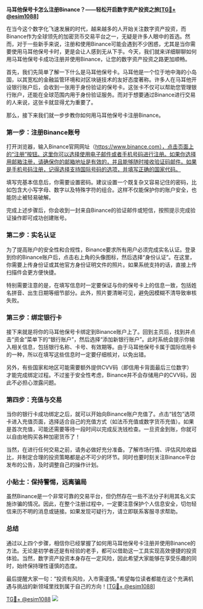 **马耳他保号卡怎么注册Binance？——轻松开启数字资产投资之旅[[TG💪+ @esim1088](https://t.me/s/esim1088)]**

在当今这个数字化飞速发展的时代，越来越多的人开始关注数字资产投资，而Binance作为全球领先的加密货币交易平台之一，无疑是许多人眼中的首选。然而，对于一些新手来说，注册和使用Binance可能会遇到不少困惑，尤其是当你需要使用马耳他保号卡时，更是会让人感到无从下手。今天，我们就来详细聊聊如何用马耳他保号卡成功注册并使用Binance，让您的数字资产投资之路更加顺畅。

首先，我们先简单了解一下什么是马耳他保号卡。马耳他是一个位于地中海的小岛国，以其宽松的金融监管环境和对区块链技术的友好态度著称。许多人在马耳他开设银行账户后，会收到一张用于身份验证的保号卡。这张卡不仅可以帮助您管理银行账户，还能在全球范围内用于身份验证服务。而对于想要通过Binance进行交易的人来说，这张卡就显得尤为重要了。

那么，接下来我们就一步步教你如何用马耳他保号卡注册Binance。

### 第一步：注册Binance账号

打开浏览器，输入Binance官网网址（https://www.binance.com），点击页面上的“注册”按钮。这里你可以选择使用电子邮件或者手机号码进行注册。如果你选择用邮箱注册，请确保你的邮箱地址是有效的，并且能够随时接收验证码邮件。如果是手机号码注册，记得选择支持国际号码的选项，并填写正确的国家代码。

填写完基本信息后，你需要设置密码。建议设置一个既复杂又容易记住的密码，比如包含大小写字母、数字以及特殊字符的组合。这样不仅能保护你的账户安全，也能防止被轻易破解。

完成上述步骤后，你会收到一封来自Binance的验证邮件或短信，按照提示完成验证操作即可成功创建账号。

### 第二步：实名认证

为了提高账户的安全性和合规性，Binance要求所有用户必须完成实名认证。登录到你的Binance账户后，点击右上角的头像图标，然后选择“身份认证”。在这里，你需要上传身份证或其他官方身份证明文件的照片。如果系统支持的话，直接上传扫描件会更方便快捷。

特别需要注意的是，在填写信息时一定要保证与你的保号卡上的信息一致，包括姓名拼音、出生日期等细节部分。此外，照片要清晰可见，避免因模糊不清导致审核失败。

### 第三步：绑定银行卡

接下来就是将你的马耳他保号卡绑定到Binance账户上了。回到主页后，找到并点击“资金”菜单下的“银行账户”，然后选择“添加新银行账户”。此时系统会提示你输入相关信息，包括银行名称、卡号、有效期等。由于马耳他保号卡属于国际信用卡的一种，所以在填写这些信息时一定要仔细核对，以免出错。

另外，有些国家和地区可能需要额外提供CVV码（即信用卡背面最后三位数字）才能完成绑定过程。不过鉴于安全性考虑，Binance并不会存储用户的CVV码，因此不必担心泄露问题。

### 第四步：充值与交易

当你的银行卡成功绑定之后，就可以开始向Binance账户充值了。点击“钱包”选项卡进入充值页面，选择适合自己的充值方式（如法币充值或数字货币充值）。如果是首次充值，可能还需要等待一段时间以完成反洗钱检查。一旦资金到账，你就可以自由地购买各种加密货币了！

当然，在进行任何交易之前，请务必做好充分准备。了解市场行情、评估风险收益比，并制定合理的投资策略都是必不可少的环节。同时也要时刻关注Binance平台发布的公告，及时调整自己的操作计划。

### 小贴士：保持警惕，远离骗局

虽然Binance是一个非常可靠的交易平台，但仍然存在一些不法分子利用其名义实施诈骗的情况。因此，在整个注册过程中，一定要注意保护个人信息安全，切勿轻信来历不明的消息或链接。如果发现可疑行为，请立即联系客服寻求帮助。

### 总结

通过以上四个步骤，相信你已经掌握了如何用马耳他保号卡注册并使用Binance的方法。无论是初学者还是有经验的老手，都可以借助这一工具实现高效便捷的投资体验。当然，数字资产投资本身存在一定风险，因此希望大家能够在享受乐趣的同时，始终保持理性谨慎的态度。

最后提醒大家一句：“投资有风险，入市需谨慎。”希望每位读者都能在这个充满机遇与挑战的新领域里找到属于自己的方向！[[TG💪+ @esim1088](https://t.me/s/esim1088)]

[TG💪+ @esim1088](https://t.me/s/esim1088) ![](https://i.postimg.cc/4NQfJmqS/Snipaste-2025-05-13-00-14-12.png)